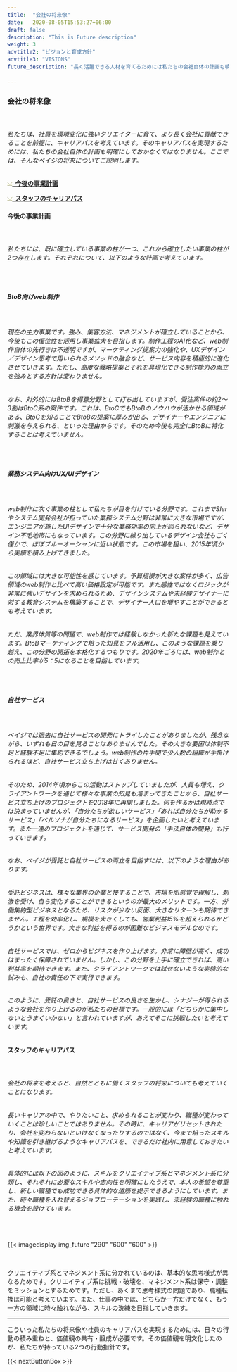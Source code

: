 ```yaml
---
title:  "会社の将来像"
date:   2020-08-05T15:53:27+06:00
draft: false
description: "This is Future description"
weight: 3
advtitle2: "ビジョンと育成方針"
advtitle3: "VISIONS"
future_description: "長く活躍できる人材を育てるためには私たちの会社自体の計画も明確にしておかなくてはなりません。ここでは、会社の将来像についてご紹介します。"

---
```


### **会社の将来像**
&nbsp;
###### 私たちは、社員を環境変化に強いクリエイターに育て、より長く会社に貢献できることを前提に、キャリアパスを考えています。そのキャリアパスを実現するためには、私たちの会社自体の計画も明確にしておかなくてはなりません。ここでは、そんなベイジの将来についてご説明します。

![Image Not available](../../ico_arw_page_anchor.webp)[**&nbsp; 今後の事業計画**](#今後の事業計画)

![Image Not Available](../../ico_arw_page_anchor.webp)[**&nbsp; スタッフのキャリアパス**](#スタッフのキャリアパス)

#### **今後の事業計画**
&nbsp;
###### 私たちには、既に確立している事業の柱が一つ、これから確立したい事業の柱が2つ存在します。それぞれについて、以下のような計画で考えています。
&nbsp;

##### **BtoB向けweb制作**
&nbsp;
###### 現在の主力事業です。強み、集客方法、マネジメントが確立していることから、今後もこの優位性を活用し事業拡大を目指します。制作工程のAI化など、web制作自体の先行きは不透明ですが、マーケティング提案力の強化や、UXデザイン／デザイン思考で用いられるメソッドの融合など、サービス内容を積極的に進化させていきます。ただし、高度な戦略提案とそれを具現化できる制作能力の両立を強みとする方針は変わりません。
###### なお、対外的にはBtoBを得意分野として打ち出していますが、受注案件の約2～3割はBtoC系の案件です。これは、BtoCでもBtoBのノウハウが活かせる領域がある、BtoCを知ることでBtoBの提案に厚みが出る、デザイナーやエンジニアに刺激を与えられる、といった理由からです。そのため今後も完全にBtoBに特化することは考えていません。
&nbsp;

##### **業務システム向けUX/UIデザイン**
&nbsp;
###### web制作に次ぐ事業の柱として私たちが目を付けている分野です。これまでSIerやシステム開発会社が担っていた業務システム分野は非常に大きな市場ですが、エンジニアが施したUIデザインで十分な業務効率の向上が図られないなど、デザイン不毛地帯にもなっています。この分野に繰り出しているデザイン会社もごく僅かで、ほぼブルーオーシャンに近い状態です。この市場を狙い、2015年頃から実績を積み上げてきました。
###### この領域には大きな可能性を感じています。予算規模が大きな案件が多く、広告領域のweb制作と比べて高い価格設定が可能です。また感性ではなくロジックが非常に強いデザインを求められるため、デザインシステムや未経験デザイナーに対する教育システムを構築することで、デザイナー人口を増やすことができるとも考えています。
###### ただ、業界体質等の問題で、web制作では経験しなかった新たな課題も見えています。BtoBマーケティングで培った知見をフル活用し、このような課題を乗り越え、この分野の開拓を本格化するつもりです。2020年ごろには、web制作との売上比率が5：5になることを目指しています。
&nbsp;

##### **自社サービス**
&nbsp;
###### ベイジでは過去に自社サービスの開発にトライしたことがありましたが、残念ながら、いずれも日の目を見ることはありませんでした。その大きな要因は体制不足と経験不足に集約できるでしょう。web制作の片手間で少人数の組織が手掛けられるほど、自社サービス立ち上げは甘くありません。
###### そのため、2014年頃からこの活動はストップしていましたが、人員も増え、クライアントワークを通じて様々な事業の知見も溜まってきたことから、自社サービス立ち上げのプロジェクトを2018年に再開しました。何を作るかは現時点では決まっていませんが、「自分たちが欲しいサービス」「あれば自分たちが助かるサービス」「ペルソナが自分たちになるサービス」を企画したいと考えています。また一連のプロジェクトを通じて、サービス開発の「手法自体の開発」も行っていきます。
###### なお、ベイジが受託と自社サービスの両立を目指すには、以下のような理由があります。
###### 受託ビジネスは、様々な業界の企業と接することで、市場を肌感覚で理解し、刺激を受け、自ら変化することができるというのが最大のメリットです。一方、労働集約型ビジネスとなるため、リスクが少ない反面、大きなリターンも期待できません。工程を効率化し、規模を大きくしても、営業利益15%を超えられるかどうかという世界です。大きな利益を得るのが困難なビジネスモデルなのです。
###### 自社サービスでは、ゼロからビジネスを作り上げます。非常に障壁が高く、成功はまったく保障されていません。しかし、この分野を上手に確立できれば、高い利益率を期待できます。また、クライアントワークでは試せないような実験的な試みも、自社の責任の下で実行できます。
###### このように、受託の良さと、自社サービスの良さを生かし、シナジーが得られるような会社を作り上げるのが私たちの目標です。一般的には「どちらかに集中しないとうまくいかない」と言われていますが、あえてそこに挑戦したいと考えています。

#### **スタッフのキャリアパス**
&nbsp;
###### 会社の将来を考えると、自然とともに働くスタッフの将来についても考えていくことになります。
###### 長いキャリアの中で、やりたいこと、求められることが変わり、職種が変わっていくことは珍しいことではありません。その時に、キャリアがリセットされたり、会社を変わらないといけなくなったりするのではなく、今まで培ったスキルや知識を引き継げるようなキャリアパスを、できるだけ社内に用意しておきたいと考えています。
###### 具体的には以下の図のように、スキルをクリエイティブ系とマネジメント系に分類し、それぞれに必要なスキルや志向性を明確にしたうえで、本人の希望を尊重し、新しい職種でも成功できる具体的な道筋を提示できるようにしています。また、時々職種を入れ替えるジョブローテーションを実践し、未経験の職種に触れる機会を設けています。
&nbsp;

<!-- ![Image Not Available](../img_future_02.svg)    -->

{{< imagedisplay img_future "290" "600" "600" >}}

&nbsp;

クリエイティブ系とマネジメント系に分かれているのは、基本的な思考様式が異なるためです。クリエイティブ系は挑戦・破壊を、マネジメント系は保守・調整をミッションとするためです。ただし、あくまで思考様式の問題であり、職種転換は可能と考えています。また、仕事の中では、どちらか一方だけでなく、もう一方の領域に時々触れながら、スキルの洗練を目指していきます。
&nbsp;

---
こういった私たちの将来像や社員のキャリアパスを実現するためには、日々の行動の積み重ねと、価値観の共有・醸成が必要です。その価値観を明文化したのが、私たちが持っている2つの行動指針です。

{{< nextButtonBox >}}

